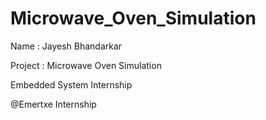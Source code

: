 # Microwave_Oven_Simulation

Name : Jayesh Bhandarkar

Project : Microwave Oven Simulation 

Embedded System Internship

@Emertxe Internship
